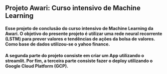 ## Projeto Awari: Curso intensivo de Machine Learning

#### Esse projeto de conclusão do curso intensivo de Machine Learning da Awari. O objetivo do presente projeto é utilizar uma rede neural recorrente (LSTM) para prever valores e tendências de ações da bolsa de valores. Como base de dados utilizou-se o yahoo finance. 
#### A segunda parte do projeto consiste em criar um App utilizando o streamlit. Por fim, a terceira parte consiste fazer o deploy utilizando o Google Cloud Platform (GCP).